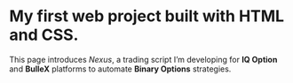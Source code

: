 # My first web project built with HTML and CSS.
This page introduces *Nexus*, a trading script I’m developing for **IQ Option** and **BulleX** platforms to automate **Binary Options** strategies.

